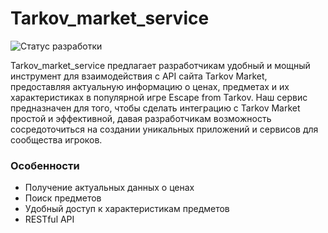 # Tarkov_market_service

![Статус разработки](https://img.shields.io/badge/status-in%20development-orange.svg)

Tarkov_market_service предлагает разработчикам удобный и мощный инструмент для взаимодействия с API сайта Tarkov Market, предоставляя актуальную информацию о ценах, предметах и их характеристиках в популярной игре Escape from Tarkov. Наш сервис предназначен для того, чтобы сделать интеграцию с Tarkov Market простой и эффективной, давая разработчикам возможность сосредоточиться на создании уникальных приложений и сервисов для сообщества игроков.

### Особенности

- Получение актуальных данных о ценах
- Поиск предметов
- Удобный доступ к характеристикам предметов
- RESTful API

